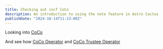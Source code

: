 ```yaml
---
title: Checking out cncf CoCo
description: An introduction to using the note feature in Astro Cactus
publishDate: "2024-10-14T11:23:00Z"
---
```

Looking into 
[CoCo](https://www.cncf.io/projects/confidential-containers/)

And see how [CoCo Operator](https://github.com/confidential-containers/operator) and [CoCo Trustee Operator](https://github.com/confidential-containers/trustee-operator)
